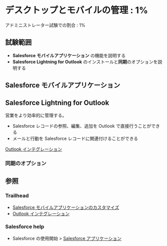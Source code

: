 # デスクトップとモバイルの管理 : 1%

アドミニストレーター試験での割合 : 1%

## 試験範囲

- <b>Salesforce モバイルアプリケーション</b> の機能を説明する
- <b>Salesforce Lightning for Outlook</b> のインストールと<b>同期</b>のオプションを説明する


Salesforce モバイルアプリケーション
---


Salesforce Lightning for Outlook
---
営業をより効率的に管理する。

- Salesforce レコードの参照、編集、追加を Outlook で直接行うことができる
- メールと行動を Salesforce レコードに関連付けることができる

[Outlook インテグレーション](https://help.salesforce.com/articleView?id=app_for_outlook_overview.htm&type=5)


### 同期のオプション


## 参照

### Trailhead

- [Salesforce モバイルアプリケーションのカスタマイズ](https://trailhead.salesforce.com/ja/content/learn/modules/salesforce1_mobile_app)
- [Outlook インテグレーション](https://trailhead.salesforce.com/ja/content/learn/modules/outlook_integration)

### Salesforce help

- Salesforce の使用開始 > [Salesforce アプリケーション](https://help.salesforce.com/articleView?id=sf1_overview.htm&type=5)
